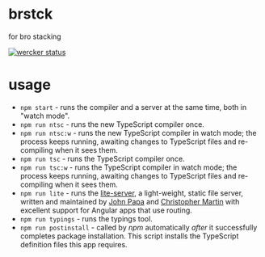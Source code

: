 # brstck

for bro stacking

[![wercker status](https://app.wercker.com/status/3f6907da84c3d4955532def1708d5a40/m "wercker status")](https://app.wercker.com/project/bykey/3f6907da84c3d4955532def1708d5a40)

# usage

* `npm start` - runs the compiler and a server at the same time, both in "watch mode".
* `npm run ntsc` - runs the new TypeScript compiler once.
* `npm run ntsc:w` - runs the new TypeScript compiler in watch mode; the process keeps running, awaiting changes to TypeScript files and re-compiling when it sees them.
* `npm run tsc` - runs the TypeScript compiler once.
* `npm run tsc:w` - runs the TypeScript compiler in watch mode; the process keeps running, awaiting changes to TypeScript files and re-compiling when it sees them.
* `npm run lite` - runs the [lite-server](https://www.npmjs.com/package/lite-server), a light-weight, static file server, written and maintained by
[John Papa](https://github.com/johnpapa) and
[Christopher Martin](https://github.com/cgmartin)
with excellent support for Angular apps that use routing.
* `npm run typings` - runs the typings tool.
* `npm run postinstall` - called by *npm* automatically *after* it successfully completes package installation. This script installs the TypeScript definition files this app requires.
